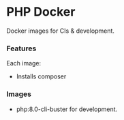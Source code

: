 # PHP Docker

Docker images for CIs & development.

### Features
Each image:
- Installs composer

### Images
- php:8.0-cli-buster for development.
